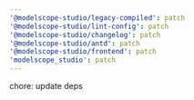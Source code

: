 ```yaml
---
'@modelscope-studio/legacy-compiled': patch
'@modelscope-studio/lint-config': patch
'@modelscope-studio/changelog': patch
'@modelscope-studio/antd': patch
'@modelscope-studio/frontend': patch
'modelscope_studio': patch
---
```


chore: update deps
